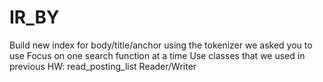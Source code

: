 # IR_BY

Build new index for body/title/anchor using the tokenizer we asked you to use
Focus on one search function at a time
Use classes that we used in previous HW: 
	read_posting_list
	Reader/Writer